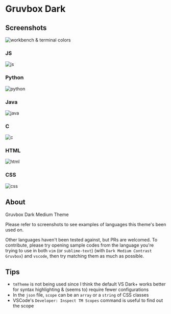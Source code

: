 # Gruvbox Dark
## Screenshots

![workbench & terminal colors](images/workbench.png)

### JS
![js](images/js.png)
### Python
![python](images/python.png)
### Java
![java](images/java.png)
### C
![c](images/c.png)
### HTML
![html](images/html.png)
### CSS
![css](images/css.png)

## About
Gruvbox Dark Medium Theme

Please refer to screenshots to see examples of languages this theme's been used on.

Other languages haven't been tested against, but PRs are welcomed.
To contribute, please try opening sample codes from the language you're trying to use in both `vim` (or `sublime-text`) (with `Dark Medium Contrast Gruvbox`) and `vscode`, then try matching them as much as possible.

## Tips
 - `tmTheme` is not being used since I think the default VS Dark+ works better for syntax highlighting & (seems to) require fewer configurations
 - In the `json` file, `scope` can be an `array` or a `string` of CSS classes
 - VSCode's `Developer: Inspect TM Scopes` command is useful to find out the scope